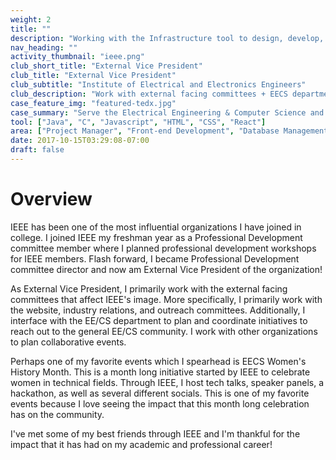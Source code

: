 ```yaml
---
weight: 2
title: ""
description: "Working with the Infrastructure tool to design, develop, and ship products seamlessly."
nav_heading: ""
activity_thumbnail: "ieee.png"
club_short_title: "External Vice President"
club_title: "External Vice President"
club_subtitle: "Institute of Electrical and Electronics Engineers"
club_description: "Work with external facing committees + EECS department to carry out club activities"
case_feature_img: "featured-tedx.jpg"
case_summary: "Serve the Electrical Engineering & Computer Science and general engineering community through supporting external committee efforts and working with the department in community engagement"
tool: ["Java", "C", "Javascript", "HTML", "CSS", "React"]
area: ["Project Manager", "Front-end Development", "Database Management", "System Design"]
date: 2017-10-15T03:29:08-07:00
draft: false
---
```


# Overview
IEEE has been one of the most influential organizations I have joined in college. I joined IEEE my freshman year as a Professional Development committee member where I planned professional development workshops for IEEE members. Flash forward, I became Professional Development committee director and now am External Vice President of the organization!

As External Vice President, I primarily work with the external facing committees that affect IEEE's image. More specifically, I primarily work with the website, industry relations, and outreach committees. Additionally, I interface with the EE/CS department to plan and coordinate initiatives to reach out to the general EE/CS community. I work with other organizations to plan collaborative events.

Perhaps one of my favorite events which I spearhead is EECS Women's History Month. This is a month long initiative started by IEEE to celebrate women in technical fields. Through IEEE, I host tech talks, speaker panels, a hackathon, as well as several different socials. This is one of my favorite events because I love seeing the impact that this month long celebration has on the community.

I've met some of my best friends through IEEE and I'm thankful for the impact that it has had on my academic and professional career! 
